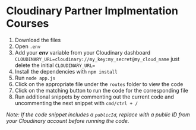 # Cloudinary Partner Implmentation Courses

1. Download the files
2. Open `.env`
3. Add your **_env_** variable from your Cloudinary dashboard `CLOUDINARY_URL=cloudinary://my_key:my_secret@my_cloud_name` just delete the initial `CLOUDINARY_URL=`
4. Install the dependencies with `npm install`
5. Run `node app.js`
6. Click on the appropriate file under the `routes` folder to view the code
7. Click on the matching button to run the code for the corresponding file
8. Run additional snippets by commenting out the current code and uncommenting the next snippet with `cmd/ctrl + /`

_Note: If the code snippet includes a `publicId`, replace with a public ID from your Cloudinary account before running the code._
